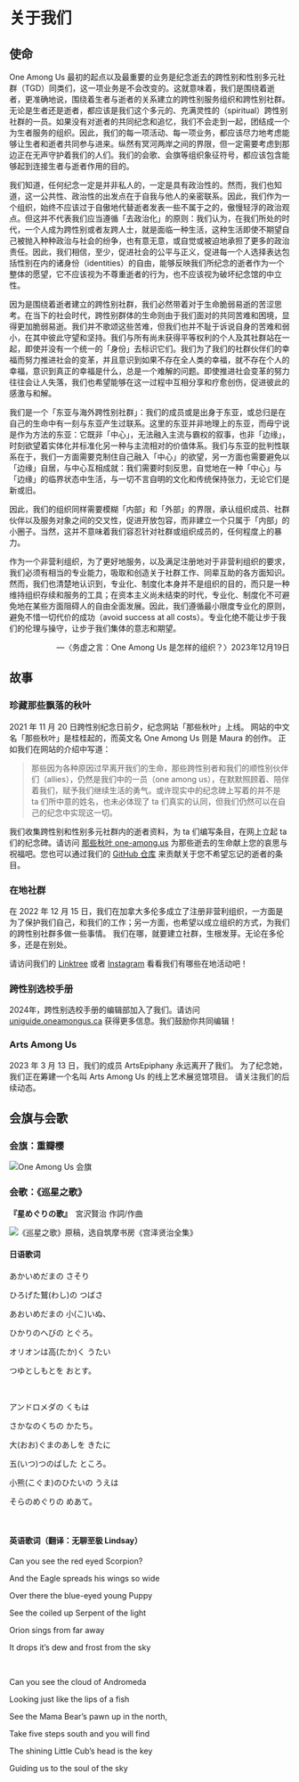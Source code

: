# 关于我们

## 使命

One Among Us 最初的起点以及最重要的业务是纪念逝去的跨性别和性别多元社群（TGD）同类们，这一项业务是不会改变的。这就意味着，我们是围绕着逝者，更准确地说，围绕着生者与逝者的关系建立的跨性别服务组织和跨性别社群。无论是生者还是逝者，都应该是我们这个多元的、充满灵性的（spiritual）跨性别社群的一员。如果没有对逝者的共同纪念和追忆，我们不会走到一起，团结成一个为生者服务的组织。因此，我们的每一项活动、每一项业务，都应该尽力地考虑能够让生者和逝者共同参与进来。纵然有冥河两岸之间的界限，但一定需要考虑到那边正在无声守护着我们的人们。我们的会歌、会旗等组织象征符号，都应该包含能够起到连接生者与逝者作用的目的。

我们知道，任何纪念一定是并非私人的，一定是具有政治性的。然而，我们也知道，这一公共性、政治性的出发点在于自我与他人的亲密联系。因此，我们作为一个组织，始终不应该过于自傲地代替逝者发表一些不属于之的，傲慢轻浮的政治观点。但这并不代表我们应当遵循「去政治化」的原则：我们认为，在我们所处的时代，一个人成为跨性别或者友跨人士，就是面临一种生活，这种生活即使不期望自己被抛入种种政治与社会的纷争，也有意无意，或自觉或被迫地承担了更多的政治责任。因此，我们相信，至少，促进社会的公平与正义，促进每一个人选择表达包括性别在内的诸身份（identities）的自由，能够反映我们所纪念的逝者作为一个整体的愿望，它不应该视为不尊重逝者的行为，也不应该视为破坏纪念馆的中立性。

因为是围绕着逝者建立的跨性别社群，我们必然带着对于生命脆弱易逝的苦涩思考。在当下的社会时代，跨性别群体的生命则由于我们面对的共同苦难和困境，显得更加脆弱易逝。我们并不歌颂这些苦难，但我们也并不耻于诉说自身的苦难和弱小，在其中彼此守望和坚持。我们与所有尚未获得平等权利的个人及其社群站在一起，即使并没有一个统一的「身份」去标识它们。我们为了我们的社群伙伴们的幸福而努力推进社会的变革，并且意识到如果不存在全人类的幸福，就不存在个人的幸福，意识到真正的幸福是什么，总是一个难解的问题。即使推进社会变革的努力往往会让人失落，我们也希望能够在这一过程中互相分享和疗愈创伤，促进彼此的感激与和解。

我们是一个「东亚与海外跨性别社群」：我们的成员或是出身于东亚，或总归是在自己的生命中有一刻与东亚产生过联系。这里的东亚并非地理上的东亚，而毋宁说是作为方法的东亚：它既非「中心」，无法融入主流与霸权的叙事，也非「边缘」，时刻欲望着实体化并标准化另一种与主流相对的价值体系。我们与东亚的批判性联系在于，我们一方面需要克制住自己融入「中心」的欲望，另一方面也需要避免以「边缘」自居，与中心互相成就：我们需要时刻反思，自觉地在一种「中心」与「边缘」的临界状态中生活，与一切不言自明的文化和传统保持张力，无论它们是新或旧。

因此，我们的组织同样需要模糊「内部」和「外部」的界限，承认组织成员、社群伙伴以及服务对象之间的交叉性，促进开放包容，而非建立一个只属于「内部」的小圈子。当然，这并不意味着我们容忍针对社群或组织成员的，任何程度上的暴力。

作为一个非营利组织，为了更好地服务，以及满足注册地对于非营利组织的要求，我们必须有相当的专业能力，吸取和创造关于社群工作、同辈互助的各方面知识。然而，我们也清楚地认识到，专业化、制度化本身并不是组织的目的，而只是一种维持组织存续和服务的工具；在资本主义尚未结束的时代，专业化、制度化不可避免地在某些方面阻碍人的自由全面发展。因此，我们遵循最小限度专业化的原则，避免不惜一切代价的成功（avoid success at all costs）。专业化绝不能让步于我们的伦理与操守，让步于我们集体的意志和期望。

<p style="text-align:right;"> —〈务虚之言：One Among Us 是怎样的组织？〉2023年12月19日</p>

## 故事

### 珍藏那些飘落的秋叶

2021 年 11 月 20 日跨性别纪念日前夕，纪念网站「那些秋叶」上线。
网站的中文名「那些秋叶」是桂桂起的，而英文名 One Among Us 则是 Maura 的创作。
正如我们在网站的介绍中写道：

> 那些因为各种原因过早离开我们的生命，那些跨性别者和我们的顺性别伙伴们（allies），仍然是我们中的一员（one among us），在默默照顾着、陪伴着我们，赋予我们继续生活的勇气。或许现实中的纪念碑上写着的并不是 ta 们所中意的姓名，也未必体现了 ta 们真实的认同，但我们仍然可以在自己的纪念中实现这一切。

我们收集跨性别和性别多元社群内的逝者资料，为 ta 们编写条目，在网上立起 ta 们的纪念碑。请访问 [那些秋叶 one-among.us](https://one-among.us) 为那些逝去的生命献上您的哀思与祝福吧。您也可以通过我们的 [GitHub 仓库](https://github.com/one-among-us/data) 来贡献关于您不希望忘记的逝者的条目。

### 在地社群

在 2022 年 12 月 15 日，我们在加拿大多伦多成立了注册非营利组织，一方面是为了保护我们自己，和我们的工作；另一方面，也希望以成立组织的方式，为我们的跨性别社群多做一些事情。
我们在哪，就要建立社群，生根发芽。无论在多伦多，还是在别处。

请访问我们的 [Linktree](https://linktr.ee/oneamongus) 或者 [Instagram](https://www.instagram.com/oneamongus_ca/) 看看我们有哪些在地活动吧！

### 跨性别选校手册

2024年，跨性别选校手册的编辑部加入了我们。请访问 [uniguide.oneamongus.ca](https://uniguide.oau.edu.kg/zh-hans) 获得更多信息。我们鼓励你共同编辑！

### Arts Among Us

2023 年 3 月 13 日，我们的成员 ArtsEpiphany 永远离开了我们。
为了纪念她，我们正在筹建一个名叫 Arts Among Us 的线上艺术展览馆项目。
请关注我们的后续动态。

## 会旗与会歌

### 会旗：重瓣樱

![One Among Us 会旗](/posts/flag.oau.png 'One Among Us 会旗')

### 会歌：《巡星之歌》

**『星めぐりの歌』**　宮沢賢治 作詞/作曲

![《巡星之歌》原稿，选自筑摩书房《宫泽贤治全集》](/posts/hoshi-meguri-no-uta.png '《巡星之歌》原稿，选自筑摩书房《宫泽贤治全集》')

#### 日语歌词

あかいめだまの さそり

ひろげた鷲(わし)の  つばさ

あおいめだまの 小(こ)いぬ、

ひかりのへびの とぐろ。

オリオンは高(たか)く うたい

つゆとしもとを おとす。

<br/>

アンドロメダの くもは

さかなのくちの かたち。

大(おお)ぐまのあしを きたに

五(いつ)つのばした  ところ。

小熊(こぐま)のひたいの うえは

そらのめぐりの めあて。


<br/>

#### 英语歌词（翻译：无聊至极 Lindsay）

Can you see the red eyed Scorpion?

And the Eagle spreads his wings so wide

Over there the blue-eyed young Puppy

See the coiled up Serpent of the light

Orion sings from far away

It drops it’s dew and frost from the sky

<br/>

Can you see the cloud of Andromeda

Looking just like the lips of a fish

See the Mama Bear’s pawn up in the north,

Take five steps south and you will find

The shining Little Cub’s head is the key

Guiding us to the soul of the sky
